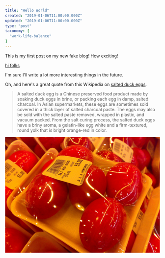 ```yaml
---
title: "Hello World"
created: "2019-01-06T11:00:00.000Z"
updated: "2019-01-06T11:00:00.000Z"
type: "post"
taxonomy: [
  "work-life-balance"
]
---
```


This is my first post on my new fake blog! How exciting!

[hi folks](/blog/hi-folks)

I'm sure I'll write a lot more interesting things in the future.

Oh, and here's a great quote from this Wikipedia on
[salted duck eggs](http://en.wikipedia.org/wiki/Salted_duck_egg).

> A salted duck egg is a Chinese preserved food product made by soaking duck
> eggs in brine, or packing each egg in damp, salted charcoal. In Asian
> supermarkets, these eggs are sometimes sold covered in a thick layer of salted
> charcoal paste. The eggs may also be sold with the salted paste removed,
> wrapped in plastic, and vacuum packed. From the salt curing process, the
> salted duck eggs have a briny aroma, a gelatin-like egg white and a
> firm-textured, round yolk that is bright orange-red in color.

![Chinese Salty Egg](./salty_egg.jpg)
